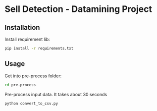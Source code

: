 # Sell Detection - Datamining Project


## Installation

Install requirement lib:
```bash
pip install -r requirements.txt
```

## Usage


Get into pre-process folder:

```bash
cd pre-process
```

Pre-process input data. It takes about 30 seconds
```python 
python convert_to_csv.py
```
